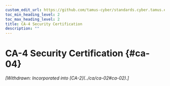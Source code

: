 ```yaml
---
custom_edit_url: https://github.com/tamus-cyber/standards.cyber.tamus.edu/tree/main/static/content/tamus.edu/TAMUS_profile.xml
toc_min_heading_level: 2
toc_max_heading_level: 2
title: CA-4 Security Certification
description: ""
---
```


# CA-4 Security Certification {#ca-04}

<prop xmlns="http://csrc.nist.gov/ns/oscal/1.0" name="status" value="withdrawn">
            <em>[Withdrawn: Incorporated into [CA-2](../ca/ca-02#ca-02).]</em>
         </prop>
         


